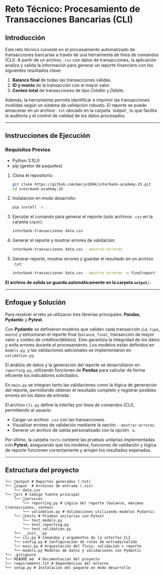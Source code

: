 # Reto Técnico: Procesamiento de Transacciones Bancarias (CLI)

## Introducción

Este reto técnico consiste en el procesamiento automatizado de transacciones bancarias a través de una herramienta de línea de comandos (CLI). A partir de un archivo `.csv` con datos de transacciones, la aplicación analiza y valida la información para generar un reporte financiero con los siguientes resultados clave:

1. **Balance final** de todas las transacciones válidas.
2. **ID y monto** de la transacción con el mayor valor.
3. **Conteo total** de transacciones de tipo *Crédito* y *Débito*.

Además, la herramienta permite identificar e imprimir las transacciones inválidas según un sistema de validación robusto. El reporte se puede almacenar en un archivo `.txt` ubicado en la carpeta \`output\`, lo que facilita la auditoría y el control de calidad de los datos procesados.

---

## Instrucciones de Ejecución  

### Requisitos Previos  

- Python 3.10.0  
- pip (gestor de paquetes)  

1. Clona el repositorio:  
   ```bash
   git clone https://github.com/marjo1994/interbank-academy-25.git
   cd interbank-academy-25

3. Instalación en modo desarrollo:
   ```bash
   pip install -e .

4. Ejecutar el comando para generar el reporte (solo archivos `.csv` en la carpeta `input`):
   ```bash
   interbank-transacciones data.csv

5. Generar el reporte y mostrar errores de validación:
   ```bash
   interbank-transacciones data.csv --mostrar-errores

5. Generar reporte, mostrar errores y guardar el resultado en un archivo `.txt`:
   ```bash
   interbank-transacciones data.csv --mostrar-errores -o finalreport

**El archivo de salida se guarda automáticamente en la carpeta `output/`.**

---

## Enfoque y Solución

Para resolver el reto se utilizaron tres librerías principales: **Pandas**, **Pydantic** y **Pytest**.

Con **Pydantic** se definieron modelos que validan cada transacción (`id`, `tipo`, `monto`) y estructuran el reporte final (`balance_final`, transacción de mayor valor y conteo de créditos/débitos). Esto garantiza la integridad de los datos y evita errores durante el procesamiento. Los modelos están definidos en `models.py`, y las validaciones adicionales se implementaron en `validation.py`.

El análisis de datos y la generación del reporte se desarrollaron en `reporting.py`, utilizando funciones de **Pandas** para calcular de forma eficiente los indicadores solicitados.

En `main.py` se integran tanto las validaciones como la lógica de generación del reporte, permitiendo obtener el resultado completo y registrar posibles errores en los datos de entrada.

El archivo `cli.py` define la interfaz por línea de comandos (CLI), permitiendo al usuario:
- Cargar un archivo `.csv` con las transacciones.
- Visualizar errores de validación mediante la opción `--mostrar-errores`.
- Generar un archivo de salida personalizado con la opción `-o`.

Por último, la carpeta `tests` contiene las pruebas unitarias implementadas con **Pytest**, asegurando que los modelos, funciones de validación y lógica de reporte funcionen correctamente y arrojen los resultados esperados.

---
## Estructura del proyecto

```
└── 📁output # Reportes generados (.txt)
└── 📁input  # Archivos de entrada (.csv)
    └── data.csv
└── 📁src # Código fuente principal
    └── 📁services
        └── reporting.py # Lógica del reporte (balance, máximas transacciones, conteo)
        └── validation.py # Validaciones utilizando modelos Pydantic 
    └── 📁tests # Pruebas unitarias con Pytest
        └── test_models.py
        └── test_reporting.py
        └── test_validation.py
    └── __init__.py
    └── cli.py # Comandos y argumentos de la interfaz CLI
    └── config.py # Configuración de rutas de entrada/salida
    └── main.py # Orquestación del flujo: validación + reporte
    └── models.py Modelos de datos y validaciones con Pydantic
└── .gitignore
└── README.md  # Documentación del proyecto
└── requirements.txt # Dependencias del entorno
└── setup.py # Instalación del paquete en modo desarrollo
```

